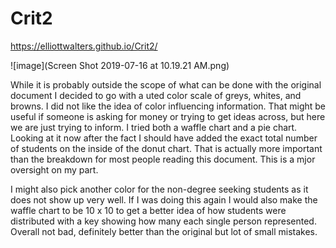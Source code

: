 # Crit2

https://elliottwalters.github.io/Crit2/

![image](Screen Shot 2019-07-16 at 10.19.21 AM.png)


While it is probably outside the scope of what can be done with the original document I decided to go with a uted color scale of greys, whites, and browns. I did not like the idea of color influencing information. That might be useful if someone is asking for money or trying to get ideas across, but here we are just trying to inform. I tried both a waffle chart and a pie chart. Looking at it now after the fact I should have added the exact total number of students on the inside of the donut chart. That is actually more important than the breakdown for most people reading this document. This is a mjor oversight on my part.

I might also pick another color for the non-degree seeking students as it does not show up very well. If I was doing this again I would also make the waffle chart to be 10 x 10 to get a better idea of how students were distributed with a key showing how many each single person represented. Overall not bad, definitely better than the original but lot of small mistakes.
